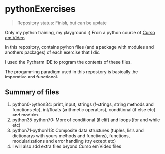 # pythonExercises
>Repository status: Finish, but can be update

Only my python training, my playground :) From a python course of [Curso em Video](https://www.cursoemvideo.com/curso/python-3-mundo-3/).

In this repository, contains python files (and a package with modules and anothers packages) of each exercise that I did. 

I used the Pycharm IDE to program the contents of these files.

The progamming paradigm used in this repository is basically the imperative and functional.

## Summary of files
1. python0-python34: print, input, strings (f-strings, string methods and functions etc), int/floats (arithmetic operators), conditional (if else etc) and modules
2. python35-python70: More of conditional (if elif) and loops (for and while etc)
3. python71-python113: Composite data structures (tuples, lists and dictionarys with yours methods and functions), functions, modularizations and error handling (try except etc)
4. I will also add extra files beyond Curso em Video files
